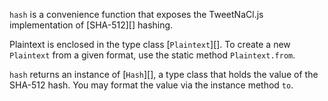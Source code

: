`hash` is a convenience function that exposes the TweetNaCl.js implementation of [SHA-512][] hashing.

Plaintext is enclosed in the type class [`Plaintext`][]. To create a new `Plaintext` from a given format, use the static method `Plaintext.from`.

`hash` returns an instance of [`Hash`][], a type class that holds the value of the SHA-512 hash.  You may format the value via the instance method `to`.
